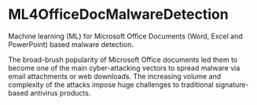 # ML4OfficeDocMalwareDetection
Machine learning (ML) for Microsoft Office Documents (Word, Excel and PowerPoint) based malware detection.

The broad-brush popularity of Microsoft Office documents led them to become one of the main cyber-attacking vectors to 
spread malware via email attachments or web downloads. The increasing volume and complexity of the attacks impose huge challenges to traditional signature-based antivirus products. 

